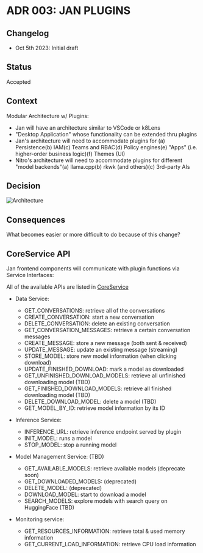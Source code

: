 # ADR 003: JAN PLUGINS

## Changelog

- Oct 5th 2023: Initial draft

## Status

Accepted

## Context

Modular Architecture w/ Plugins:

- Jan will have an architecture similar to VSCode or k8Lens
- "Desktop Application" whose functionality can be extended thru plugins
- Jan's architecture will need to accommodate plugins for (a) Persistence(b) IAM(c) Teams and RBAC(d) Policy engines(e) "Apps" (i.e. higher-order business logic)(f) Themes (UI)
- Nitro's architecture will need to accommodate plugins for different "model backends"(a) llama.cpp(b) rkwk (and others)(c) 3rd-party AIs

## Decision

![Architecture](./images/adr-003-01.png)

## Consequences

What becomes easier or more difficult to do because of this change?

## CoreService API

Jan frontend components will communicate with plugin functions via Service Interfaces:

All of the available APIs are listed in [CoreService](../web/shared/coreService.ts)

- Data Service:

  - GET_CONVERSATIONS: retrieve all of the conversations
  - CREATE_CONVERSATION: start a new conversation
  - DELETE_CONVERSATION: delete an existing conversation
  - GET_CONVERSATION_MESSAGES: retrieve a certain conversation messages
  - CREATE_MESSAGE: store a new message (both sent & received)
  - UPDATE_MESSAGE: update an existing message (streaming)
  - STORE_MODEL: store new model information (when clicking download)
  - UPDATE_FINISHED_DOWNLOAD: mark a model as downloaded
  - GET_UNFINISHED_DOWNLOAD_MODELS: retrieve all unfinished downloading model (TBD)
  - GET_FINISHED_DOWNLOAD_MODELS: retrieve all finished downloading model (TBD)
  - DELETE_DOWNLOAD_MODEL: delete a model (TBD)
  - GET_MODEL_BY_ID: retrieve model information by its ID

- Inference Service:

  - INFERENCE_URL: retrieve inference endpoint served by plugin
  - INIT_MODEL: runs a model
  - STOP_MODEL: stop a running model

- Model Management Service: (TBD)

  - GET_AVAILABLE_MODELS: retrieve available models (deprecate soon)
  - GET_DOWNLOADED_MODELS: (deprecated)
  - DELETE_MODEL: (deprecated)
  - DOWNLOAD_MODEL: start to download a model
  - SEARCH_MODELS: explore models with search query on HuggingFace (TBD)

- Monitoring service:
  - GET_RESOURCES_INFORMATION: retrieve total & used memory information
  - GET_CURRENT_LOAD_INFORMATION: retrieve CPU load information
